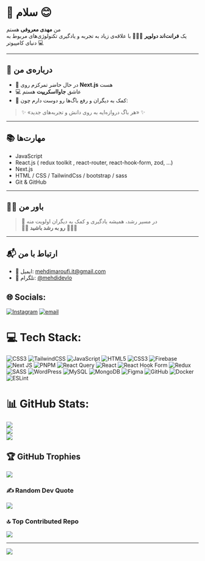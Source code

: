 # 🌴 سلام 😊

من **مهدی معروفی** هستم  
یک **فرانت‌اند دولوپر** 👨🏾‍💻 با علاقه‌ی زیاد به تجربه و یادگیری تکنولوژی‌های مربوط به دنیای کامپیوتر 💻

---

## 💛 درباره‌ی من

- 🔭 در حال حاضر تمرکزم روی **Next.js** هست  
- 💻 عاشق **جاوااسکریپت** هستم  
- 🧠 کمک به دیگران و رفع باگ‌ها رو دوست دارم چون:

> ✨ «هر باگ دروازه‌ایه به روی دانش و تجربه‌های جدید» ✨

---

## 📚 مهارت‌ها

- JavaScript
- React.js ( redux toolkit , react-router, react-hook-form, zod, ...)
- Next.js
- HTML / CSS / TailwindCss / bootstrap / sass
- Git & GitHub

---

## 🧘‍♂️ باور من

> 🌱 در مسیر رشد، همیشه یادگیری و کمک به دیگران اولویت منه  
> 🌴🌴 **رو به رشد باشید** 🥇🌴😊

---

## 📬 ارتباط با من

- 📧 ایمیل: [mehdimaroufi.it@gmail.com](mailto:mehdimaroufi.it@gmail.com)  
- 💬 تلگرام: [@mehdidevlo](https://t.me/mehdidevlo)


## 🌐 Socials:
[![Instagram](https://img.shields.io/badge/Instagram-%23E4405F.svg?logo=Instagram&logoColor=white)](https://instagram.com/i_m998_) [![email](https://img.shields.io/badge/Email-D14836?logo=gmail&logoColor=white)](mailto:mahdimaroufi.it@gmail.com) 

# 💻 Tech Stack:
![CSS3](https://img.shields.io/badge/css3-%231572B6.svg?style=for-the-badge&logo=css3&logoColor=white) ![TailwindCSS](https://img.shields.io/badge/tailwindcss-%2338B2AC.svg?style=for-the-badge&logo=tailwind-css&logoColor=white) ![JavaScript](https://img.shields.io/badge/javascript-%23323330.svg?style=for-the-badge&logo=javascript&logoColor=%23F7DF1E) ![HTML5](https://img.shields.io/badge/html5-%23E34F26.svg?style=for-the-badge&logo=html5&logoColor=white) ![CSS3](https://img.shields.io/badge/css3-%231572B6.svg?style=for-the-badge&logo=css3&logoColor=white) ![Firebase](https://img.shields.io/badge/firebase-%23039BE5.svg?style=for-the-badge&logo=firebase) ![Next JS](https://img.shields.io/badge/Next-black?style=for-the-badge&logo=next.js&logoColor=white) ![PNPM](https://img.shields.io/badge/pnpm-%234a4a4a.svg?style=for-the-badge&logo=pnpm&logoColor=f69220) ![React Query](https://img.shields.io/badge/-React%20Query-FF4154?style=for-the-badge&logo=react%20query&logoColor=white) ![React](https://img.shields.io/badge/react-%2320232a.svg?style=for-the-badge&logo=react&logoColor=%2361DAFB) ![React Hook Form](https://img.shields.io/badge/React%20Hook%20Form-%23EC5990.svg?style=for-the-badge&logo=reacthookform&logoColor=white) ![Redux](https://img.shields.io/badge/redux-%23593d88.svg?style=for-the-badge&logo=redux&logoColor=white) ![SASS](https://img.shields.io/badge/SASS-hotpink.svg?style=for-the-badge&logo=SASS&logoColor=white) ![WordPress](https://img.shields.io/badge/WordPress-%23117AC9.svg?style=for-the-badge&logo=WordPress&logoColor=white) ![MySQL](https://img.shields.io/badge/mysql-4479A1.svg?style=for-the-badge&logo=mysql&logoColor=white) ![MongoDB](https://img.shields.io/badge/MongoDB-%234ea94b.svg?style=for-the-badge&logo=mongodb&logoColor=white) ![Figma](https://img.shields.io/badge/figma-%23F24E1E.svg?style=for-the-badge&logo=figma&logoColor=white) ![GitHub](https://img.shields.io/badge/github-%23121011.svg?style=for-the-badge&logo=github&logoColor=white) ![Docker](https://img.shields.io/badge/docker-%230db7ed.svg?style=for-the-badge&logo=docker&logoColor=white) ![ESLint](https://img.shields.io/badge/ESLint-4B3263?style=for-the-badge&logo=eslint&logoColor=white)
# 📊 GitHub Stats:
![](https://github-readme-stats.vercel.app/api?username=m-maroufi&theme=bear&hide_border=false&include_all_commits=false&count_private=false)<br/>
![](https://nirzak-streak-stats.vercel.app/?user=m-maroufi&theme=bear&hide_border=false)<br/>
![](https://github-readme-stats.vercel.app/api/top-langs/?username=m-maroufi&theme=bear&hide_border=false&include_all_commits=false&count_private=false&layout=compact)

## 🏆 GitHub Trophies
![](https://github-profile-trophy.vercel.app/?username=m-maroufi&theme=calm_pink&no-frame=true&no-bg=false&margin-w=4)

### ✍️ Random Dev Quote
![](https://quotes-github-readme.vercel.app/api?type=horizontal&theme=radical)

### 🔝 Top Contributed Repo
![](https://github-contributor-stats.vercel.app/api?username=m-maroufi&limit=5&theme=gruvbox&combine_all_yearly_contributions=true)

---
[![](https://visitcount.itsvg.in/api?id=m-maroufi&icon=6&color=10)](https://visitcount.itsvg.in)

<!-- Proudly created with GPRM ( https://gprm.itsvg.in ) -->
